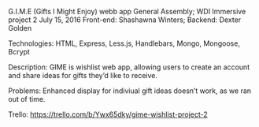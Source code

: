 G.I.M.E (Gifts I Might Enjoy) webb app
General Assembly; WDI Immersive project 2
July 15, 2016
Front-end: Shashawna Winters; Backend: Dexter Golden

Technologies: HTML, Express, Less.js, Handlebars, Mongo, Mongoose, Bcrypt

Description: GIME is wishlist web app, allowing users to create an account and share ideas for gifts they’d like to receive.

Problems: Enhanced display for indiviual gift ideas doesn’t work, as we ran out of time.

Trello: https://trello.com/b/Ywx65dky/gime-wishlist-project-2
